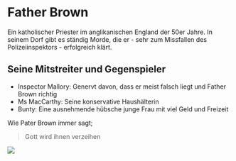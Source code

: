 # Father Brown 
Ein katholischer Priester im anglikanischen England der 50er Jahre.
In seinem Dorf gibt es ständig Morde, die er - sehr zum Missfallen des Polizeiinspektors - erfolgreich klärt.

## Seine Mitstreiter und Gegenspieler
* Inspector Mallory: Genervt davon, dass er meist falsch liegt und Father Brown richtig
* Ms MacCarthy: Seine konservative Haushälterin
* Bunty: Eine ausnehmende hübsche junge Frau mit viel Geld und Freizeit

Wie Pater Brown immer sagt;
> Gott wird ihnen verzeihen

<img src="https://upload.wikimedia.org/wikipedia/en/thumb/d/dc/Father_Brown_%282013_TV_series%29_titlecard.jpg/250px-Father_Brown_%282013_TV_series%29_titlecard.jpg"/>


